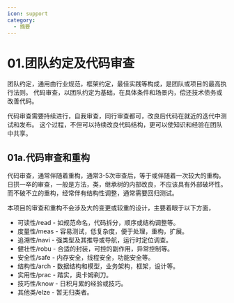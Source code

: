```yaml
---
icon: support
category:
  - 摘要
---
```


# 01.团队约定及代码审查

团队约定，通用由行业规范，框架约定，最佳实践等构成，是团队或项目的最高执行法则。
代码审查，以团队约定为基础，在具体条件和场景内，偿还技术债务或改善代码。

代码审查需要持续进行，自我审查，同行审查都可，改良后代码在就近的迭代中测试和发布。
这个过程，不但可以持续改良代码结构，更可以使知识和经验在团队中共享。

## 01a.代码审查和重构

代码审查，通常伴随着重构，通常3-5次审查后，等于或伴随着一次较大的重构。
日拱一卒的审查，一般是方法，类，继承树的内部改良，不应该具有外部破坏性。
而不破不立的重构，经常伴有结构性调整，通常需要回归测试。

本项目的审查和重构不会涉及大的变更或较重的设计，主要着眼于以下方面，

* 可读性/read - 如规范命名，代码拆分，顺序或结构调整等。
* 度量性/meas - 容易测试，低复杂度，便于处理，重构，扩展。
* 追溯性/navi - 强类型及其推导或导航，运行时定位调查。
* 健壮性/robu - 合适的封装，可控的副作用，异常控制等。
* 安全性/safe - 内存安全，线程安全，功能安全等。
* 结构性/arch - 数据结构和模型，业务架构，框架，设计等。
* 实用性/prac - 踏实，奥卡姆剃刀。
* 技巧性/know - 日积月累的经验或技巧。
* 其他类/elze - 暂无归类者。
